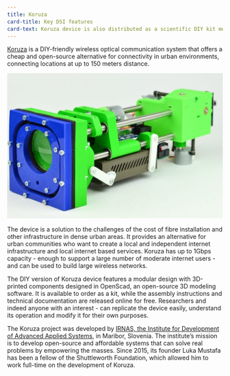 ```yaml
---
title: Koruza
card-title: Key DSI features 
card-text: Koruza device is also distributed as a scientific DIY kit meant for researchers who are able to replicate, understand and modify it in order to gain the necessary skills in equipment construction. It has been designed starting from the analysis of a missing tech solution in the field of fibre communication and the problems of connecting dense urban areas. The project is supported by the local community organization WlanSlovenija Development that helps to apply a vast scientific knowledge to the creation of effective and affordable systems.
---
```


[Koruza](http://www.koruza.net/) is a DIY-friendly wireless optical communication system that offers a cheap and open-source alternative for connectivity in urban environments, connecting locations at up to 150 meters distance.

![open drop](../assets/pics/Koruza.jpg)

The device is a solution to the challenges of the cost of fibre installation and other  infrastructure in dense urban areas. It provides an alternative for urban communities who want to create a local and independent internet infrastructure and local internet based services. Koruza has up to 1Gbps capacity - enough to support a large number of moderate internet users - and can be used to build large wireless networks. 

The DIY version of Koruza device features a modular design with 3D-printed components designed in OpenScad, an open-source 3D modeling software. It is available to order as a kit, while the assembly instructions and technical documentation are released online for free. Researchers and indeed anyone with an interest - can replicate the device easily, understand its operation and modify it for their own purposes. 

The Koruza project was developed by [IRNAS, the Institute for Development of Advanced Applied Systems](http://irnas.eu/), in Maribor, Slovenia. The institute’s mission is to develop open-source and affordable systems that can solve real problems by empowering the masses. Since 2015, its founder Luka Mustafa has been a fellow of the Shuttleworth Foundation, which allowed him to work full-time on the development of Koruza.

